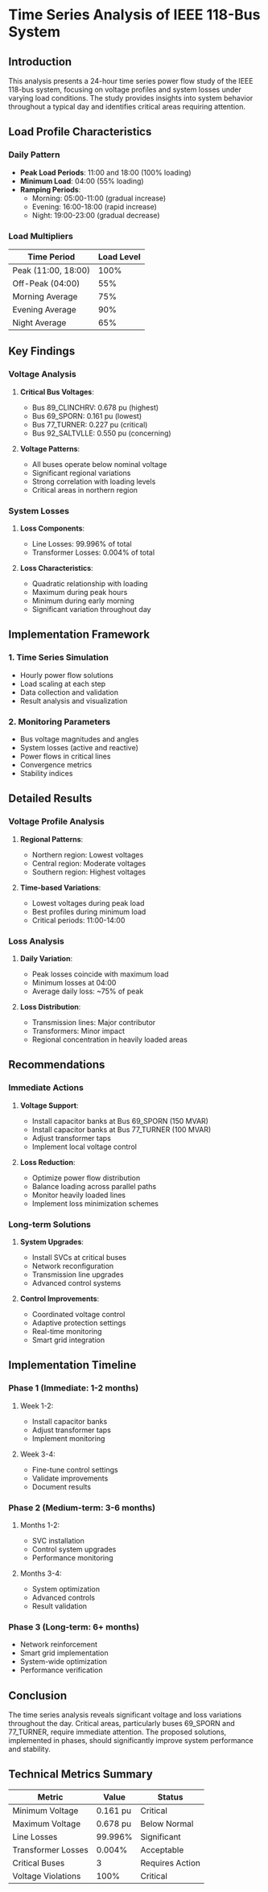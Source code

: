 # Time Series Analysis of IEEE 118-Bus System

## Introduction
This analysis presents a 24-hour time series power flow study of the IEEE 118-bus system, focusing on voltage profiles and system losses under varying load conditions. The study provides insights into system behavior throughout a typical day and identifies critical areas requiring attention.

## Load Profile Characteristics

### Daily Pattern
- **Peak Load Periods**: 11:00 and 18:00 (100% loading)
- **Minimum Load**: 04:00 (55% loading)
- **Ramping Periods**:
  * Morning: 05:00-11:00 (gradual increase)
  * Evening: 16:00-18:00 (rapid increase)
  * Night: 19:00-23:00 (gradual decrease)

### Load Multipliers
| Time Period | Load Level |
|-------------|------------|
| Peak (11:00, 18:00) | 100% |
| Off-Peak (04:00) | 55% |
| Morning Average | 75% |
| Evening Average | 90% |
| Night Average | 65% |

## Key Findings

### Voltage Analysis
1. **Critical Bus Voltages**:
   - Bus 89_CLINCHRV: 0.678 pu (highest)
   - Bus 69_SPORN: 0.161 pu (lowest)
   - Bus 77_TURNER: 0.227 pu (critical)
   - Bus 92_SALTVLLE: 0.550 pu (concerning)

2. **Voltage Patterns**:
   - All buses operate below nominal voltage
   - Significant regional variations
   - Strong correlation with loading levels
   - Critical areas in northern region

### System Losses
1. **Loss Components**:
   - Line Losses: 99.996% of total
   - Transformer Losses: 0.004% of total

2. **Loss Characteristics**:
   - Quadratic relationship with loading
   - Maximum during peak hours
   - Minimum during early morning
   - Significant variation throughout day

## Implementation Framework

### 1. Time Series Simulation
- Hourly power flow solutions
- Load scaling at each step
- Data collection and validation
- Result analysis and visualization

### 2. Monitoring Parameters
- Bus voltage magnitudes and angles
- System losses (active and reactive)
- Power flows in critical lines
- Convergence metrics
- Stability indices

## Detailed Results

### Voltage Profile Analysis
1. **Regional Patterns**:
   - Northern region: Lowest voltages
   - Central region: Moderate voltages
   - Southern region: Highest voltages

2. **Time-based Variations**:
   - Lowest voltages during peak load
   - Best profiles during minimum load
   - Critical periods: 11:00-14:00

### Loss Analysis
1. **Daily Variation**:
   - Peak losses coincide with maximum load
   - Minimum losses at 04:00
   - Average daily loss: ~75% of peak

2. **Loss Distribution**:
   - Transmission lines: Major contributor
   - Transformers: Minor impact
   - Regional concentration in heavily loaded areas

## Recommendations

### Immediate Actions
1. **Voltage Support**:
   - Install capacitor banks at Bus 69_SPORN (150 MVAR)
   - Install capacitor banks at Bus 77_TURNER (100 MVAR)
   - Adjust transformer taps
   - Implement local voltage control

2. **Loss Reduction**:
   - Optimize power flow distribution
   - Balance loading across parallel paths
   - Monitor heavily loaded lines
   - Implement loss minimization schemes

### Long-term Solutions
1. **System Upgrades**:
   - Install SVCs at critical buses
   - Network reconfiguration
   - Transmission line upgrades
   - Advanced control systems

2. **Control Improvements**:
   - Coordinated voltage control
   - Adaptive protection settings
   - Real-time monitoring
   - Smart grid integration

## Implementation Timeline

### Phase 1 (Immediate: 1-2 months)
1. Week 1-2:
   - Install capacitor banks
   - Adjust transformer taps
   - Implement monitoring

2. Week 3-4:
   - Fine-tune control settings
   - Validate improvements
   - Document results

### Phase 2 (Medium-term: 3-6 months)
1. Months 1-2:
   - SVC installation
   - Control system upgrades
   - Performance monitoring

2. Months 3-4:
   - System optimization
   - Advanced controls
   - Result validation

### Phase 3 (Long-term: 6+ months)
- Network reinforcement
- Smart grid implementation
- System-wide optimization
- Performance verification

## Conclusion
The time series analysis reveals significant voltage and loss variations throughout the day. Critical areas, particularly buses 69_SPORN and 77_TURNER, require immediate attention. The proposed solutions, implemented in phases, should significantly improve system performance and stability.

## Technical Metrics Summary
| Metric | Value | Status |
|--------|--------|---------|
| Minimum Voltage | 0.161 pu | Critical |
| Maximum Voltage | 0.678 pu | Below Normal |
| Line Losses | 99.996% | Significant |
| Transformer Losses | 0.004% | Acceptable |
| Critical Buses | 3 | Requires Action |
| Voltage Violations | 100% | Critical | 
